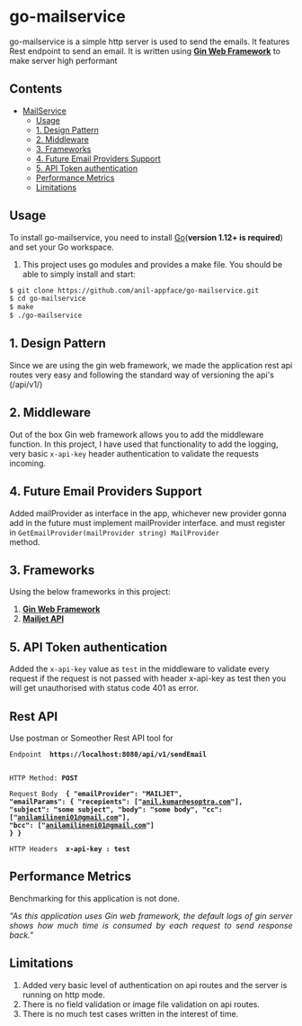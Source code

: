 # go-mailservice

go-mailservice is a simple http server is used to send the emails. It features Rest endpoint to send an email. It is written using <a href="https://github.com/gin-gonic/gin"><strong>Gin Web Framework</strong></a> to make server high performant


## Contents

- [MailService](#go-mailservice)
  - [Usage](#usage)
  - [1. Design Pattern](#1-design-pattern)
  - [2. Middleware](#2-middleware)
  - [3. Frameworks](#3-frameworks)
  - [4. Future Email Providers Support](#4-future-email-providers-support)
  - [5. API Token authentication](#5-api-token-authentication)
  - [Performance Metrics](#performance-metrics)
  - [Limitations](#limitations)

## Usage

To install go-mailservice, you need to install [Go](https://golang.org/)(**version 1.12+ is required**) and set your Go workspace.

1. This project uses go modules and provides a make file. You should be able to simply install and start:

```sh
$ git clone https://github.com/anil-appface/go-mailservice.git
$ cd go-mailservice
$ make
$ ./go-mailservice
```


## 1. Design Pattern

Since we are using the gin web framework, we made the application rest api routes very easy and following the standard way of versioning the api's (/api/v1/)

## 2. Middleware

Out of the box Gin web framework allows you to add the middleware function. In this project, I have used that functionality to add the logging, very basic <code>x-api-key</code> header authentication to validate the requests incoming.


## 4. Future Email Providers Support

Added mailProvider as interface in the app, whichever new provider gonna add in the future must implement mailProvider interface. and must register in <code>GetEmailProvider(mailProvider string) MailProvider </code> method.

## 3. Frameworks

Using the below frameworks in this project:

1. <a href="https://github.com/gin-gonic/gin"><strong>Gin Web Framework</strong></a>
2. <a href="https://github.com/mailjet/mailjet-apiv3-go"><strong>Mailjet API</strong></a>

## 5. API Token authentication

Added the <code>x-api-key</code> value as <code>test</code> in the middleware to validate every request if the request is not passed with header x-api-key as test then you will get unauthorised with status code 401 as error.

## Rest API 

Use postman or Someother Rest API tool for 


<code>Endpoint  <strong> https://localhost:8080/api/v1/sendEmail  </strong> </code>

<code>HTTP Method:  <strong>POST </strong></code>

<code>Request Body  <strong> 
  {
    "emailProvider": "MAILJET",
    "emailParams": {
        "recepients": ["anil.kumar@esoptra.com"],
        "subject": "some subject",
        "body": "some body",
        "cc": ["anilamilineni01@gmail.com"],
        "bcc": ["anilamilineni01@gmail.com"]
      }
  } 
  </strong> </code>

<code>HTTP Headers  <strong> x-api-key : test  </strong> </code>

## Performance Metrics

Benchmarking for this application is not done.

<p align="justify"><i>"As this application uses Gin web framework, the default logs of gin server shows how much time is consumed by each request to send response back."</i></p>

## Limitations

1. Added very basic level of authentication on api routes and the server is running on http mode.
2. There is no field validation or image file validation on api routes.
4. There is no much test cases written in the interest of time.
